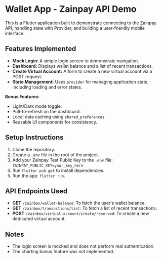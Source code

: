 # Wallet App - Zainpay API Demo

This is a Flutter application built to demonstrate connecting to the Zainpay API, handling state with Provider, and building a user-friendly mobile interface.

## Features Implemented

*   **Mock Login:** A simple login screen to demonstrate navigation.
*   **Dashboard:** Displays wallet balance and a list of recent transactions.
*   **Create Virtual Account:** A form to create a new virtual account via a POST request.
*   **State Management:** Uses `provider` for managing application state, including loading and error states.

**Bonus Features:**
*   Light/Dark mode toggle.
*   Pull-to-refresh on the dashboard.
*   Local data caching using `shared_preferences`.
*   Reusable UI components for consistency.

## Setup Instructions

1.  Clone the repository.
2.  Create a `.env` file in the root of the project.
3.  Add your Zainpay Test Public Key to the `.env` file:
    `ZAINPAY_PUBLIC_KEY=your_key_here`
4.  Run `flutter pub get` to install dependencies.
5.  Run the app: `flutter run`.

## API Endpoints Used

*   **GET** `/zainbox/wallet-balance`: To fetch the user's wallet balance.
*   **GET** `/zainbox/transactions/list`: To fetch a list of recent transactions.
*   **POST** `/zainbox/virtual-account/create/reserved`: To create a new dedicated virtual account.

## Notes
*   The login screen is mocked and does not perform real authentication.
*   The charting bonus feature was not implemented.

